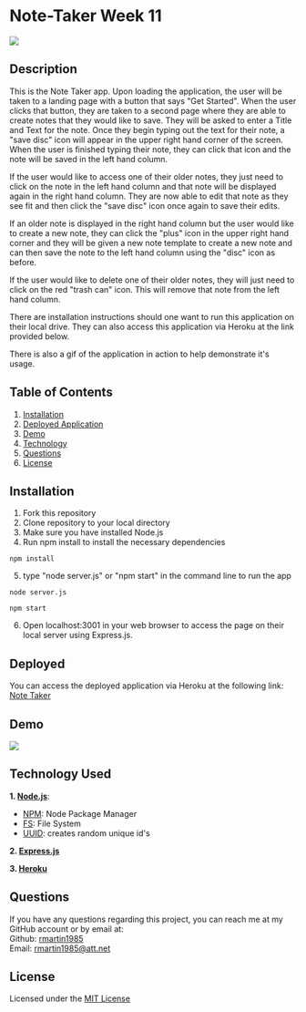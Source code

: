 # Note-Taker Week 11

  ![](https://img.shields.io/badge/license-MIT-blue)

  ## Description
 This is the Note Taker app. Upon loading the application, the user will be taken to a landing page with a button that says "Get Started". When the user clicks that button, they are taken to a second page where they are able to create notes that they would like to save. They will be asked to enter a Title and Text for the note. Once they begin typing out the text for their note, a "save disc" icon will appear in the upper right hand corner of the screen. When the user is finished typing their note, they can click that icon and the note will be saved in the left hand column.
 
 If the user would like to access one of their older notes, they just need to click on the note in the left hand column and that note will be displayed again in the right hand column. They are now able to edit that note as they see fit and then click the "save disc" icon once again to save their edits. 

 If an older note is displayed in the right hand column but the user would like to create a new note, they can click the "plus" icon in the upper right hand corner and they will be given a new note template to create a new note and can then save the note to the left hand column using the "disc" icon as before. 

If the user would like to delete one of their older notes, they will just need to click on the red "trash can" icon. This will remove that note from the left hand column. 

There are installation instructions should one want to run this application on their local drive. They can also access this application via Heroku at the link provided below. 

There is also a gif of the application in action to help demonstrate it's usage. 

  ## Table of Contents
  1. [Installation](##installation)
  2. [Deployed Application](#deployed)
  3. [Demo](#demo)
  4. [Technology](#technology)
  5. [Questions](#questions)
  6. [License](#license)
  

  ## Installation
  1. Fork this repository
  2. Clone repository to your local directory
  3. Make sure you have installed Node.js 
  4. Run npm install to install the necessary dependencies
  ```
  npm install
  ```
  5. type "node server.js" or "npm start" in the command line to run the app
  ```
  node server.js
  ```
  ```
  npm start
  ```
  6. Open localhost:3001 in your web browser to access the page on their local server using Express.js.

  ## Deployed
  You can access the deployed application via Heroku at the following link: <br />
  [Note Taker](https://fast-spire-66901.herokuapp.com/)

  ## Demo
  <img src="https://media.giphy.com/media/qfUfCghgxrjmoknchz/giphy.gif">

  ## Technology Used
  **1. [Node.js](https://nodejs.org/en/)**:
  * [NPM](https://www.npmjs.com/): Node Package Manager
  * [FS](https://www.npmjs.com/package/file-system): File System
  * [UUID](https://www.npmjs.com/package/uuid): creates random unique id's

  **2. [Express.js](https://expressjs.com/)**

  **3. [Heroku](https://heroku.com)**

  ## Questions

  If you have any questions regarding this project, you can reach me at my GitHub account or by email at:
  <br />
  Github: [rmartin1985](https://github.com/rmartin1985)
  <br />
  Email: rmartin1985@att.net

  ## License
  Licensed under the [MIT License](LICENSE)
 